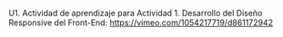 U1. Actividad de aprendizaje para Actividad 1. Desarrollo del Diseño Responsive del Front-End: https://vimeo.com/1054217719/d861172942
